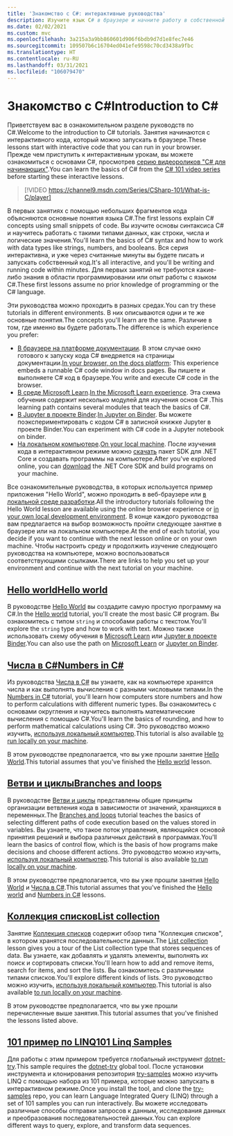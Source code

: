 ```yaml
---
title: 'Знакомство с C#: интерактивные руководства'
description: Изучите язык C# в браузере и начните работу в собственной среде разработки
ms.date: 02/02/2021
ms.custom: mvc
ms.openlocfilehash: 3a215a3a9bb860601d906f6bdb9d7d1e8fec7e46
ms.sourcegitcommit: 109507b6c16704ed041efe9598c70cd3438a9fbc
ms.translationtype: HT
ms.contentlocale: ru-RU
ms.lasthandoff: 03/31/2021
ms.locfileid: "106079470"
---
```

# <a name="introduction-to-c"></a><span data-ttu-id="2393d-103">Знакомство с C\#</span><span class="sxs-lookup"><span data-stu-id="2393d-103">Introduction to C\#</span></span>

<span data-ttu-id="2393d-104">Приветствуем вас в ознакомительном разделе руководств по C#.</span><span class="sxs-lookup"><span data-stu-id="2393d-104">Welcome to the introduction to C# tutorials.</span></span> <span data-ttu-id="2393d-105">Занятия начинаются с интерактивного кода, который можно запускать в браузере.</span><span class="sxs-lookup"><span data-stu-id="2393d-105">These lessons start with interactive code that you can run in your browser.</span></span> <span data-ttu-id="2393d-106">Прежде чем приступить к интерактивным урокам, вы можете ознакомиться с основами C#, просмотрев [серию видеороликов "C# для начинающих"](https://aka.ms/dotnet3-csharp).</span><span class="sxs-lookup"><span data-stu-id="2393d-106">You can learn the basics of C# from the [C# 101 video series](https://aka.ms/dotnet3-csharp) before starting these interactive lessons.</span></span>

<!--markdownlint-disable MD034 -->
> [!VIDEO https://channel9.msdn.com/Series/CSharp-101/What-is-C/player]

<span data-ttu-id="2393d-107">В первых занятиях с помощью небольших фрагментов кода объясняются основные понятия языка C#.</span><span class="sxs-lookup"><span data-stu-id="2393d-107">The first lessons explain C# concepts using small snippets of code.</span></span> <span data-ttu-id="2393d-108">Вы изучите основы синтаксиса C# и научитесь работать с такими типами данных, как строки, числа и логические значения.</span><span class="sxs-lookup"><span data-stu-id="2393d-108">You'll learn the basics of C# syntax and how to work with data types like strings, numbers, and booleans.</span></span> <span data-ttu-id="2393d-109">Вся серия интерактивна, и уже через считанные минуты вы будете писать и запускать собственный код.</span><span class="sxs-lookup"><span data-stu-id="2393d-109">It's all interactive, and you'll be writing and running code within minutes.</span></span> <span data-ttu-id="2393d-110">Для первых занятий не требуются какие-либо знания в области программировании или опыт работы с языком C#.</span><span class="sxs-lookup"><span data-stu-id="2393d-110">These first lessons assume no prior knowledge of programming or the C# language.</span></span>

<span data-ttu-id="2393d-111">Эти руководства можно проходить в разных средах.</span><span class="sxs-lookup"><span data-stu-id="2393d-111">You can try these tutorials in different environments.</span></span> <span data-ttu-id="2393d-112">В них описываются одни и те же основные понятия.</span><span class="sxs-lookup"><span data-stu-id="2393d-112">The concepts you'll learn are the same.</span></span> <span data-ttu-id="2393d-113">Различие в том, где именно вы будете работать.</span><span class="sxs-lookup"><span data-stu-id="2393d-113">The difference is which experience you prefer:</span></span>

- <span data-ttu-id="2393d-114">[В браузере на платформе документации](hello-world.yml). В этом случае окно готового к запуску кода C# внедряется на страницы документации.</span><span class="sxs-lookup"><span data-stu-id="2393d-114">[In your browser, on the docs platform](hello-world.yml): This experience embeds a runnable C# code window in docs pages.</span></span> <span data-ttu-id="2393d-115">Вы пишете и выполняете C# код в браузере.</span><span class="sxs-lookup"><span data-stu-id="2393d-115">You write and execute C# code in the browser.</span></span>
- <span data-ttu-id="2393d-116">[В среде Microsoft Learn](/learn/paths/csharp-first-steps/).</span><span class="sxs-lookup"><span data-stu-id="2393d-116">[In the Microsoft Learn experience](/learn/paths/csharp-first-steps/).</span></span> <span data-ttu-id="2393d-117">Эта схема обучения содержит несколько модулей для изучения основ C# .</span><span class="sxs-lookup"><span data-stu-id="2393d-117">This learning path contains several modules that teach the basics of C#.</span></span>
- <span data-ttu-id="2393d-118">[В Jupyter в проекте Binder](https://mybinder.org/v2/gh/dotnet/try-samples/main?filepath=hello-csharp%2Fhello-world.ipynb).</span><span class="sxs-lookup"><span data-stu-id="2393d-118">[In Jupyter on Binder](https://mybinder.org/v2/gh/dotnet/try-samples/main?filepath=hello-csharp%2Fhello-world.ipynb).</span></span> <span data-ttu-id="2393d-119">Вы можете поэкспериментировать с кодом C# в записной книжке Jupyter в проекте Binder.</span><span class="sxs-lookup"><span data-stu-id="2393d-119">You can experiment with C# code in a Jupyter notebook on binder.</span></span>
- <span data-ttu-id="2393d-120">[На локальном компьютере](numbers-in-csharp-local.md).</span><span class="sxs-lookup"><span data-stu-id="2393d-120">[On your local machine](numbers-in-csharp-local.md).</span></span> <span data-ttu-id="2393d-121">После изучения кода в интерактивном режиме можно [скачать](https://dotnet.microsoft.com/download) пакет SDK для .NET Core и создавать программы на компьютере.</span><span class="sxs-lookup"><span data-stu-id="2393d-121">After you've explored online, you can [download](https://dotnet.microsoft.com/download) the .NET Core SDK and build programs on your machine.</span></span>

<span data-ttu-id="2393d-122">Все ознакомительные руководства, в которых используется пример приложения "Hello World", можно проходить в веб-браузере или [в локальной среде разработки](local-environment.md).</span><span class="sxs-lookup"><span data-stu-id="2393d-122">All the introductory tutorials following the Hello World lesson are available using the online browser experience or [in your own local development environment](local-environment.md).</span></span> <span data-ttu-id="2393d-123">В конце каждого руководства вам предлагается на выбор возможность пройти следующее занятие в браузере или на локальном компьютере.</span><span class="sxs-lookup"><span data-stu-id="2393d-123">At the end of each tutorial, you decide if you want to continue with the next lesson online or on your own machine.</span></span> <span data-ttu-id="2393d-124">Чтобы настроить среду и продолжить изучение следующего руководства на компьютере, можно воспользоваться соответствующими ссылками.</span><span class="sxs-lookup"><span data-stu-id="2393d-124">There are links to help you set up your environment and continue with the next tutorial on your machine.</span></span>

## <a name="hello-world"></a>[<span data-ttu-id="2393d-125">Hello world</span><span class="sxs-lookup"><span data-stu-id="2393d-125">Hello world</span></span>](hello-world.yml)

<span data-ttu-id="2393d-126">В руководстве [Hello World](hello-world.yml) вы создадите самую простую программу на C#.</span><span class="sxs-lookup"><span data-stu-id="2393d-126">In the [Hello world](hello-world.yml) tutorial, you'll create the most basic C# program.</span></span> <span data-ttu-id="2393d-127">Вы ознакомитесь с типом `string` и способами работы с текстом.</span><span class="sxs-lookup"><span data-stu-id="2393d-127">You'll explore the `string` type and how to work with text.</span></span> <span data-ttu-id="2393d-128">Можно также использовать схему обучения в [Microsoft Learn](/learn/paths/csharp-first-steps/) или [Jupyter в проекте Binder](https://mybinder.org/v2/gh/dotnet/try-samples/main?filepath=hello-csharp%2Fhello-world.ipynb).</span><span class="sxs-lookup"><span data-stu-id="2393d-128">You can also use the path on [Microsoft Learn](/learn/paths/csharp-first-steps/) or [Jupyter on Binder](https://mybinder.org/v2/gh/dotnet/try-samples/main?filepath=hello-csharp%2Fhello-world.ipynb).</span></span>

## <a name="numbers-in-c"></a>[<span data-ttu-id="2393d-129">Числа в C#</span><span class="sxs-lookup"><span data-stu-id="2393d-129">Numbers in C#</span></span>](numbers-in-csharp.yml)

<span data-ttu-id="2393d-130">Из руководства [Числа в C#](numbers-in-csharp.yml) вы узнаете, как на компьютере хранятся числа и как выполнять вычисления с разными числовыми типами.</span><span class="sxs-lookup"><span data-stu-id="2393d-130">In the [Numbers in C#](numbers-in-csharp.yml) tutorial, you'll learn how computers store numbers and how to perform calculations with different numeric types.</span></span> <span data-ttu-id="2393d-131">Вы ознакомитесь с основами округления и научитесь выполнять математические вычисления с помощью C#.</span><span class="sxs-lookup"><span data-stu-id="2393d-131">You'll learn the basics of rounding, and how to perform mathematical calculations using C#.</span></span> <span data-ttu-id="2393d-132">Это руководство можно изучить, [используя локальный компьютер](numbers-in-csharp-local.md).</span><span class="sxs-lookup"><span data-stu-id="2393d-132">This tutorial is also available [to run locally on your machine](numbers-in-csharp-local.md).</span></span>

<span data-ttu-id="2393d-133">В этом руководстве предполагается, что вы уже прошли занятие [Hello World](hello-world.yml).</span><span class="sxs-lookup"><span data-stu-id="2393d-133">This tutorial assumes that you've finished the [Hello world](hello-world.yml) lesson.</span></span>

## <a name="branches-and-loops"></a>[<span data-ttu-id="2393d-134">Ветви и циклы</span><span class="sxs-lookup"><span data-stu-id="2393d-134">Branches and loops</span></span>](branches-and-loops.yml)

<span data-ttu-id="2393d-135">В руководстве [Ветви и циклы](branches-and-loops.yml) представлены общие принципы организации ветвления кода в зависимости от значений, хранящихся в переменных.</span><span class="sxs-lookup"><span data-stu-id="2393d-135">The [Branches and loops](branches-and-loops.yml) tutorial teaches the basics of selecting different paths of code execution based on the values stored in variables.</span></span> <span data-ttu-id="2393d-136">Вы узнаете, что такое поток управления, являющийся основой принятия решений и выбора различных действий в программах.</span><span class="sxs-lookup"><span data-stu-id="2393d-136">You'll learn the basics of control flow, which is the basis of how programs make decisions and choose different actions.</span></span> <span data-ttu-id="2393d-137">Это руководство можно изучить, [используя локальный компьютер](branches-and-loops-local.md).</span><span class="sxs-lookup"><span data-stu-id="2393d-137">This tutorial is also available [to run locally on your machine](branches-and-loops-local.md).</span></span>

<span data-ttu-id="2393d-138">В этом руководстве предполагается, что вы уже прошли занятия [Hello World](hello-world.yml) и [Числа в C#](numbers-in-csharp.yml).</span><span class="sxs-lookup"><span data-stu-id="2393d-138">This tutorial assumes that you've finished the [Hello world](hello-world.yml) and [Numbers in C#](numbers-in-csharp.yml) lessons.</span></span>

## <a name="list-collection"></a>[<span data-ttu-id="2393d-139">Коллекция списков</span><span class="sxs-lookup"><span data-stu-id="2393d-139">List collection</span></span>](list-collection.yml)

<span data-ttu-id="2393d-140">Занятие [Коллекция списков](list-collection.yml) содержит обзор типа "Коллекция списков", в котором хранятся последовательности данных.</span><span class="sxs-lookup"><span data-stu-id="2393d-140">The [List collection](list-collection.yml) lesson gives you a tour of the List collection type that stores sequences of data.</span></span> <span data-ttu-id="2393d-141">Вы узнаете, как добавлять и удалять элементы, выполнять их поиск и сортировать списки.</span><span class="sxs-lookup"><span data-stu-id="2393d-141">You'll learn how to add and remove items, search for items, and sort the lists.</span></span> <span data-ttu-id="2393d-142">Вы ознакомитесь с различными типами списков.</span><span class="sxs-lookup"><span data-stu-id="2393d-142">You'll explore different kinds of lists.</span></span> <span data-ttu-id="2393d-143">Это руководство можно изучить, [используя локальный компьютер](arrays-and-collections.md).</span><span class="sxs-lookup"><span data-stu-id="2393d-143">This tutorial is also available [to run locally on your machine](arrays-and-collections.md).</span></span>

<span data-ttu-id="2393d-144">В этом руководстве предполагается, что вы уже прошли перечисленные выше занятия.</span><span class="sxs-lookup"><span data-stu-id="2393d-144">This tutorial assumes that you've finished the lessons listed above.</span></span>

## <a name="101-linq-samples"></a>[<span data-ttu-id="2393d-145">101 пример по LINQ</span><span class="sxs-lookup"><span data-stu-id="2393d-145">101 Linq Samples</span></span>](https://github.com/dotnet/try-samples/tree/main/101-linq-samples)

<span data-ttu-id="2393d-146">Для работы с этим примером требуется глобальный инструмент [dotnet-try](https://github.com/dotnet/try/blob/main/README.md#setup).</span><span class="sxs-lookup"><span data-stu-id="2393d-146">This sample requires the [dotnet-try](https://github.com/dotnet/try/blob/main/README.md#setup) global tool.</span></span> <span data-ttu-id="2393d-147">После установки инструмента и клонирования репозитория [try-samples](https://github.com/dotnet/try-samples) можно изучить LINQ с помощью набора из 101 примера, которые можно запускать в интерактивном режиме.</span><span class="sxs-lookup"><span data-stu-id="2393d-147">Once you install the tool, and clone the [try-samples](https://github.com/dotnet/try-samples) repo, you can learn Language Integrated Query (LINQ) through a set of 101 samples you can run interactively.</span></span> <span data-ttu-id="2393d-148">Вы можете исследовать различные способы отправки запросов к данным, исследования данных и преобразования последовательностей данных.</span><span class="sxs-lookup"><span data-stu-id="2393d-148">You can explore different ways to query, explore, and transform data sequences.</span></span>
